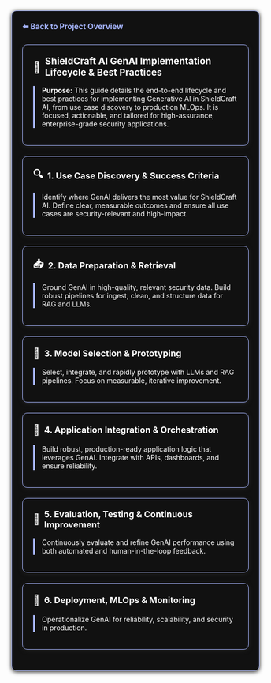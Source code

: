 <section style="border:1px solid #a5b4fc; border-radius:10px; margin:1.5em 0; box-shadow:0 2px 8px #222; padding:1.5em; background:#111; color:#fff;">
<div style="margin-bottom:1.5em;">
  <a href="../../../README.md" style="color:#a5b4fc; font-weight:bold; text-decoration:none; font-size:1.1em;">⬅️ Back to Project Overview</a>
</div>
<section style="border:1px solid #a5b4fc; border-radius:10px; margin:1.5em 0; box-shadow:0 2px 8px #222; padding:1.5em; background:#111; color:#fff;">
  <h2 style="margin-top:0;display:flex;align-items:center;font-size:1.35em;gap:0.5em;">
    <span style="font-size:1.2em;">🤖</span> ShieldCraft AI GenAI Implementation Lifecycle & Best Practices
  </h2>
  <div style="border-left:4px solid #a5b4fc; padding-left:1em; margin-bottom:1em;">
    <b>Purpose:</b> This guide details the end-to-end lifecycle and best practices for implementing Generative AI in ShieldCraft AI, from use case discovery to production MLOps. It is focused, actionable, and tailored for high-assurance, enterprise-grade security applications.
  </div></section>


<section style="border:1px solid #a5b4fc; border-radius:10px; margin:1.5em 0; box-shadow:0 2px 8px #222; padding:1.5em; background:#111; color:#fff;">
  <h3 style="margin-top:0;display:flex;align-items:center;font-size:1.25em;gap:0.5em;">
    <span style="font-size:1.2em;">🔍</span> 1. Use Case Discovery & Success Criteria
  </h3>
  <div style="border-left:4px solid #a5b4fc; padding-left:1em; margin-bottom:1em;">
    Identify where GenAI delivers the most value for ShieldCraft AI. Define clear, measurable outcomes and ensure all use cases are security-relevant and high-impact.
  </div>
  <ul style="margin-bottom:0.5em;">
      <ul>
      </ul>
  </ul>
</section>

<section style="border:1px solid #a5b4fc; border-radius:10px; margin:1.5em 0; box-shadow:0 2px 8px #222; padding:1.5em; background:#111; color:#fff;">
  <h3 style="margin-top:0;display:flex;align-items:center;font-size:1.25em;gap:0.5em;">
    <span style="font-size:1.2em;">📥</span> 2. Data Preparation & Retrieval
  </h3>
  <div style="border-left:4px solid #a5b4fc; padding-left:1em; margin-bottom:1em;">
    Ground GenAI in high-quality, relevant security data. Build robust pipelines for ingest, clean, and structure data for RAG and LLMs.
  </div>
  <ul style="margin-bottom:0.5em;">
  </ul>
</section>

<section style="border:1px solid #a5b4fc; border-radius:10px; margin:1.5em 0; box-shadow:0 2px 8px #222; padding:1.5em; background:#111; color:#fff;">
  <h3 style="margin-top:0;display:flex;align-items:center;font-size:1.25em;gap:0.5em;">
    <span style="font-size:1.2em;">🧠</span> 3. Model Selection & Prototyping
  </h3>
  <div style="border-left:4px solid #a5b4fc; padding-left:1em; margin-bottom:1em;">
    Select, integrate, and rapidly prototype with LLMs and RAG pipelines. Focus on measurable, iterative improvement.
  </div>
  <ul style="margin-bottom:0.5em;">
  </ul>
</section>

<section style="border:1px solid #a5b4fc; border-radius:10px; margin:1.5em 0; box-shadow:0 2px 8px #222; padding:1.5em; background:#111; color:#fff;">
  <h3 style="margin-top:0;display:flex;align-items:center;font-size:1.25em;gap:0.5em;">
    <span style="font-size:1.2em;">🔗</span> 4. Application Integration & Orchestration
  </h3>
  <div style="border-left:4px solid #a5b4fc; padding-left:1em; margin-bottom:1em;">
    Build robust, production-ready application logic that leverages GenAI. Integrate with APIs, dashboards, and ensure reliability.
  </div>
  <ul style="margin-bottom:0.5em;">
  </ul>
</section>

<section style="border:1px solid #a5b4fc; border-radius:10px; margin:1.5em 0; box-shadow:0 2px 8px #222; padding:1.5em; background:#111; color:#fff;">
  <h3 style="margin-top:0;display:flex;align-items:center;font-size:1.25em;gap:0.5em;">
    <span style="font-size:1.2em;">🧪</span> 5. Evaluation, Testing & Continuous Improvement
  </h3>
  <div style="border-left:4px solid #a5b4fc; padding-left:1em; margin-bottom:1em;">
    Continuously evaluate and refine GenAI performance using both automated and human-in-the-loop feedback.
  </div>
  <ul style="margin-bottom:0.5em;">
  </ul>
</section>

<section style="border:1px solid #a5b4fc; border-radius:10px; margin:1.5em 0; box-shadow:0 2px 8px #222; padding:1.5em; background:#111; color:#fff;">
  <h3 style="margin-top:0;display:flex;align-items:center;font-size:1.25em;gap:0.5em;">
    <span style="font-size:1.2em;">🚀</span> 6. Deployment, MLOps & Monitoring
  </h3>
  <div style="border-left:4px solid #a5b4fc; padding-left:1em; margin-bottom:1em;">
    Operationalize GenAI for reliability, scalability, and security in production.
  </div>
  <ul style="margin-bottom:0.5em;">
  </ul></section>
